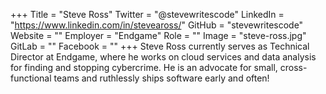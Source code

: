 +++
Title = "Steve Ross"
Twitter = "@stevewritescode"
LinkedIn = "https://www.linkedin.com/in/steveaross/"
GitHub = "stevewritescode"
Website = ""
Employer = "Endgame"
Role = ""
Image = "steve-ross.jpg"
GitLab = ""
Facebook = ""
+++
Steve Ross currently serves as Technical Director at Endgame, where he works on cloud services and data analysis for finding and stopping cybercrime. He is an advocate for small, cross-functional teams and ruthlessly ships software early and often!